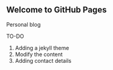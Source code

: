 ## Welcome to GitHub Pages

Personal blog

TO-DO
1. Adding a jekyll theme
2. Modify the content
3. Adding contact details
